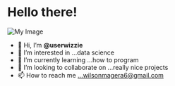 # Hello there!

![My Image](https://venturebeat.com/wp-content/uploads/2022/04/GettyImages-1390013998-e1656427645552.jpg?fit=400%2C204&strip=all)
- 👋 Hi, I’m **@userwizzie**
- 👀 I’m interested in ...data science 
- 🌱 I’m currently learning ...how to program 
- 💞️ I’m looking to collaborate on ...really nice projects
- 📫 How to reach me ...wilsonmagera6@gmail.com

<!---
userwizzie/userwizzie is a ✨ special ✨ repository because its `README.md` (this file) appears on your GitHub profile.
You can click the Preview link to take a look at your changes.
--->
